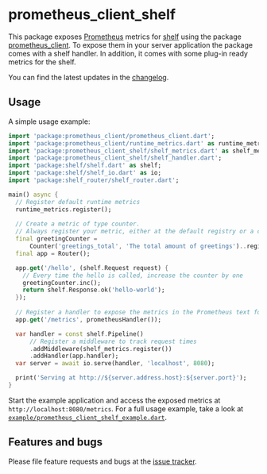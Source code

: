prometheus_client_shelf
===

This package exposes [Prometheus][prometheus] metrics for [shelf][shelf] using the package [prometheus_client][prometheus_client]. 
To expose them in your server application the package comes with a shelf handler. 
In addition, it comes with some plug-in ready metrics for the shelf.

You can find the latest updates in the [changelog][changelog].

## Usage

A simple usage example:

```dart
import 'package:prometheus_client/prometheus_client.dart';
import 'package:prometheus_client/runtime_metrics.dart' as runtime_metrics;
import 'package:prometheus_client_shelf/shelf_metrics.dart' as shelf_metrics;
import 'package:prometheus_client_shelf/shelf_handler.dart';
import 'package:shelf/shelf.dart' as shelf;
import 'package:shelf/shelf_io.dart' as io;
import 'package:shelf_router/shelf_router.dart';

main() async {
  // Register default runtime metrics
  runtime_metrics.register();
  
  // Create a metric of type counter. 
  // Always register your metric, either at the default registry or a custom one.
  final greetingCounter =
      Counter('greetings_total', 'The total amount of greetings')..register();
  final app = Router();

  app.get('/hello', (shelf.Request request) {
    // Every time the hello is called, increase the counter by one 
    greetingCounter.inc();
    return shelf.Response.ok('hello-world');
  });
  
  // Register a handler to expose the metrics in the Prometheus text format
  app.get('/metrics', prometheusHandler());

  var handler = const shelf.Pipeline()
      // Register a middleware to track request times
      .addMiddleware(shelf_metrics.register())
      .addHandler(app.handler);
  var server = await io.serve(handler, 'localhost', 8080);

  print('Serving at http://${server.address.host}:${server.port}');
}
```

Start the example application and access the exposed metrics at `http://localhost:8080/metrics`.
For a full usage example, take a look at [`example/prometheus_client_shelf_example.dart`][example].

## Features and bugs

Please file feature requests and bugs at the [issue tracker][tracker].

[prometheus_client]: https://pub.dev/packages/prometheus_client
[tracker]: https://github.com/Fox32/prometheus_client/issues
[prometheus]: https://prometheus.io/
[shelf]: https://pub.dev/packages/shelf
[example]: https://github.com/Fox32/prometheus_client/blob/master/prometheus_client_shelf/example/prometheus_client_shelf_example.dart
[changelog]: https://github.com/Fox32/prometheus_client/blob/master/prometheus_client_shelf/CHANGELOG.md
